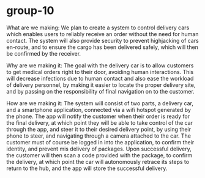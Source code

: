 # group-10
What are we making:
We plan to create a system to control delivery cars which enables users to reliably receive an order without the need for human contact. The system will also provide security to prevent highjacking of cars en-route, and to ensure the cargo has been delivered safely, which will then be confirmed by the receiver.

Why are we making it:
The goal with the delivery car is to allow customers to get medical orders right to their door, avoiding human interactions. This will decrease infections due to human contact and also ease the workload of delivery personnel, by making it easier to locate the proper delivery site, and by passing on the responsibility of final navigation on to the customer.

How are we making it: 
The system will consist of two parts, a delivery car, and a smartphone application, connected via a wifi hotspot generated by the phone. The app will notify the customer when their order is ready for the final delivery, at which point they will be able to take control of the car through the app, and steer it to their desired delivery point, by using their phone to steer, and navigating through a camera attached to the car. The customer must of course be logged in into the application, to confirm their identity, and prevent mis delivery of packages. Upon successful delivery, the customer will then scan a code provided with the package, to confirm the delivery, at which point the car will autonomously retrace its steps to return to the hub, and the app will store the successful delivery.
